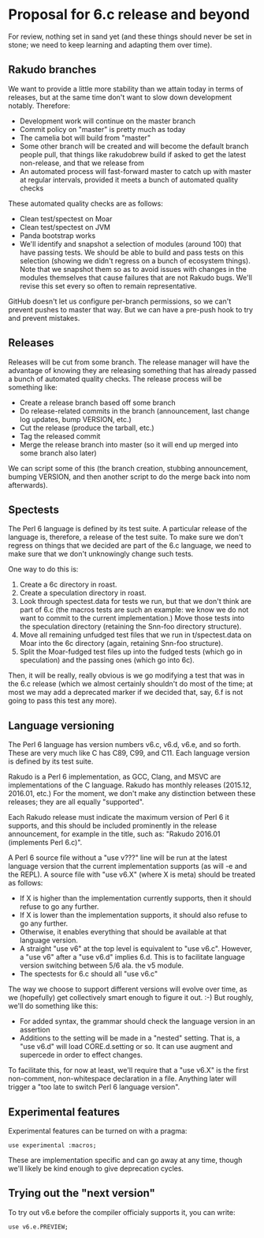 # Proposal for 6.c release and beyond

For review, nothing set in sand yet (and these things should never be set in
stone; we need to keep learning and adapting them over time).

## Rakudo branches

We want to provide a little more stability than we attain today in terms of
releases, but at the same time don't want to slow down development notably.
Therefore:

* Development work will continue on the master branch
* Commit policy on "master" is pretty much as today
* The camelia bot will build from "master"
* Some other branch will be created and will become the default branch
  people pull, that things like rakudobrew build if asked to get the
  latest non-release, and that we release from
* An automated process will fast-forward master to catch up with master at
  regular intervals, provided it meets a bunch of automated quality checks

These automated quality checks are as follows:

* Clean test/spectest on Moar
* Clean test/spectest on JVM
* Panda bootstrap works
* We'll identify and snapshot a selection of modules (around 100) that have
  passing tests. We should be able to build and pass tests on this selection
  (showing we didn't regress on a bunch of ecosystem things). Note that we
  snapshot them so as to avoid issues with changes in the modules themselves
  that cause failures that are not Rakudo bugs. We'll revise this set every
  so often to remain representative.

GitHub doesn't let us configure per-branch permissions, so we can't prevent
pushes to master that way. But we can have a pre-push hook to try and prevent
mistakes.

## Releases

Releases will be cut from some branch. The release manager will have the advantage
of knowing they are releasing something that has already passed a bunch of
automated quality checks. The release process will be something like:

* Create a release branch based off some branch
* Do release-related commits in the branch (announcement, last change log
  updates, bump VERSION, etc.)
* Cut the release (produce the tarball, etc.)
* Tag the released commit
* Merge the release branch into master (so it will end up merged into some branch
  also later)

We can script some of this (the branch creation, stubbing announcement,
bumping VERSION, and then another script to do the merge back into nom
afterwards).

## Spectests

The Perl 6 language is defined by its test suite. A particular release of the
language is, therefore, a release of the test suite. To make sure we don't
regress on things that we decided are part of the 6.c language, we need to
make sure that we don't unknowingly change such tests.

One way to do this is:

1. Create a 6c directory in roast.
2. Create a speculation directory in roast.
3. Look through spectest.data for tests we run, but that we don't think are
   part of 6.c (the macros tests are such an example: we know we do not want
   to commit to the current implementation.) Move those tests into the
   speculation directory (retaining the Snn-foo directory structure).
4. Move all remaining unfudged test files that we run in t/spectest.data on
   Moar into the 6c directory (again, retaining Snn-foo structure).
5. Split the Moar-fudged test files up into the fudged tests (which go in
   speculation) and the passing ones (which go into 6c).

Then, it will be really, really obvious is we go modifying a test that was in
the 6.c release (which we almost certainly shouldn't do most of the time; at
most we may add a deprecated marker if we decided that, say, 6.f is not going
to pass this test any more).

## Language versioning

The Perl 6 language has version numbers v6.c, v6.d, v6.e, and so forth. These
are very much like C has C89, C99, and C11. Each language version is defined
by its test suite.

Rakudo is a Perl 6 implementation, as GCC, Clang, and MSVC are implementations
of the C language. Rakudo has monthly releases (2015.12, 2016.01, etc.) For
the moment, we don't make any distinction between these releases; they are all
equally "supported".

Each Rakudo release must indicate the maximum version of Perl 6 it supports,
and this should be included prominently in the release announcement, for
example in the title, such as: "Rakudo 2016.01 (implements Perl 6.c)".

A Perl 6 source file without a "use v???" line will be run at the latest
language version that the current implementation supports (as will -e and
the REPL). A source file with "use v6.X" (where X is meta) should be
treated as follows:

* If X is higher than the implementation currently supports, then it should
  refuse to go any further.
* If X is lower than the implementation supports, it should also refuse to
  go any further.
* Otherwise, it enables everything that should be available at that language
  version.
* A straight "use v6" at the top level is equivalent to "use v6.c". However,
  a "use v6" after a "use v6.d" implies 6.d. This is to facilitate language
  version switching between 5/6 ala. the v5 module.
* The spectests for 6.c should all "use v6.c"

The way we choose to support different versions will evolve over time, as we
(hopefully) get collectively smart enough to figure it out. :-) But roughly,
we'll do something like this:

* For added syntax, the grammar should check the language version in an
  assertion
* Additions to the setting will be made in a "nested" setting. That is, a
  "use v6.d" will load CORE.d.setting or so. It can use augment and
  supercede in order to effect changes.

To facilitate this, for now at least, we'll require that a "use v6.X" is the
first non-comment, non-whitespace declaration in a file. Anything later will
trigger a "too late to switch Perl 6 language version".

## Experimental features

Experimental features can be turned on with a pragma:

    use experimental :macros;

These are implementation specific and can go away at any time, though we'll
likely be kind enough to give deprecation cycles.

## Trying out the "next version"

To try out v6.e before the compiler officialy supports it, you can write:

    use v6.e.PREVIEW;
